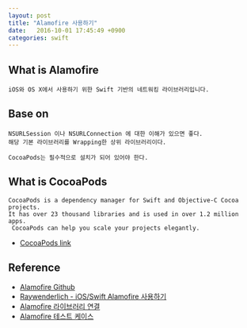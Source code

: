 ```yaml
---
layout: post
title: "Alamofire 사용하기"
date:   2016-10-01 17:45:49 +0900
categories: swift 
---
```


## What is Alamofire
```
iOS와 OS X에서 사용하기 위한 Swift 기반의 네트워킹 라이브러리입니다.
```

## Base on
```
NSURLSession 이나 NSURLConnection 에 대한 이해가 있으면 좋다.
해당 기본 라이브러리를 Wrapping한 상위 라이브러리이다.

CocoaPods는 필수적으로 설치가 되어 있어야 한다.
```
## What is CocoaPods
```
CocoaPods is a dependency manager for Swift and Objective-C Cocoa projects. 
It has over 23 thousand libraries and is used in over 1.2 million apps.
 CocoaPods can help you scale your projects elegantly.
```

 - [CocoaPods link](https://cocoapods.org)

## Reference
 - [Alamofire Github](https://github.com/Alamofire/Alamofire)
 - [Raywenderlich - iOS/Swift Alamofire 사용하기](http://rhammer.tistory.com/115)
 - [Alamofire 라이브러리 연결](https://outofbedlam.github.io/swift/2016/02/04/Alamofire/)
 - [Alamofire 테스트 케이스](http://stackoverflow.com/questions/39894064/how-to-write-unit-test-for-alamofire-request-function)